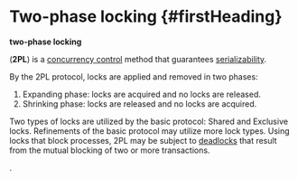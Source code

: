 # Two-phase locking {#firstHeading}

**two-phase locking**

\(**2PL**\) is a [concurrency control](https://en.wikipedia.org/wiki/Concurrency_control) method that guarantees [serializability](https://en.wikipedia.org/wiki/Serializability).

By the 2PL protocol, locks are applied and removed in two phases:

1. Expanding phase: locks are acquired and no locks are released.
2. Shrinking phase: locks are released and no locks are acquired.

Two types of locks are utilized by the basic protocol: Shared and Exclusive locks. Refinements of the basic protocol may utilize more lock types. Using locks that block processes, 2PL may be subject to [deadlocks](https://en.wikipedia.org/wiki/Deadlock) that result from the mutual blocking of two or more transactions.

.

